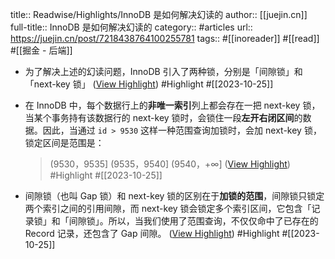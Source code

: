 title:: Readwise/Highlights/InnoDB 是如何解决幻读的
author:: [[juejin.cn]]
full-title:: InnoDB 是如何解决幻读的
category:: #articles
url:: https://juejin.cn/post/7218438764100255781
tags:: #[[inoreader]] #[[read]] #[[掘金 - 后端]]
- 为了解决上述的幻读问题，InnoDB 引入了两种锁，分别是「间隙锁」和「next-key 锁」 ([View Highlight](https://read.readwise.io/read/01hdkek9qypfjmeb24cb5z4xx3)) #Highlight #[[2023-10-25]]
- 在 InnoDB 中，每个数据行上的**非唯一索引**列上都会存在一把 next-key 锁，当某个事务持有该数据行的 next-key 锁时，会锁住一段**左开右闭区间**的数据。因此，当通过 `id > 9530` 这样一种范围查询加锁时，会加 next-key 锁，锁定区间是范围是：
  
  > (9530，9535] (9535，9540] (9540，+∞] ([View Highlight](https://read.readwise.io/read/01hdkemq4ak7fybk2qt9bgprnh)) #Highlight #[[2023-10-25]]
- 间隙锁（也叫 Gap 锁）和 next-key 锁的区别在于**加锁的范围**，间隙锁只锁定两个索引之间的引用间隙，而 next-key 锁会锁定多个索引区间，它包含「记录锁」和「间隙锁」。所以，当我们使用了范围查询，不仅仅命中了已存在的 Record 记录，还包含了 Gap 间隙。 ([View Highlight](https://read.readwise.io/read/01hdken61xd8dzf0a69wm17qbv)) #Highlight #[[2023-10-25]]